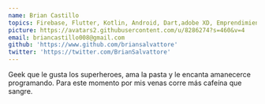 ```yaml
---
name: Brian Castillo
topics: Firebase, Flutter, Kotlin, Android, Dart,adobe XD, Emprendimiento
picture: https://avatars2.githubusercontent.com/u/8286274?s=460&v=4
email: briancastillo008@gmail.com
github: 'https://www.github.com/briansalvattore'
twitter: 'https://twitter.com/BrianSalvattore'
---
```


Geek que le gusta los superheroes, ama la pasta y le encanta amanecerce programando. 
Para este momento por mis venas corre más cafeína que sangre.
